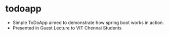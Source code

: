 # todoapp
- Simple ToDoApp aimed to demonstrate how spring boot works in action.
- Presented in Guest Lecture to VIT Chennai Students
